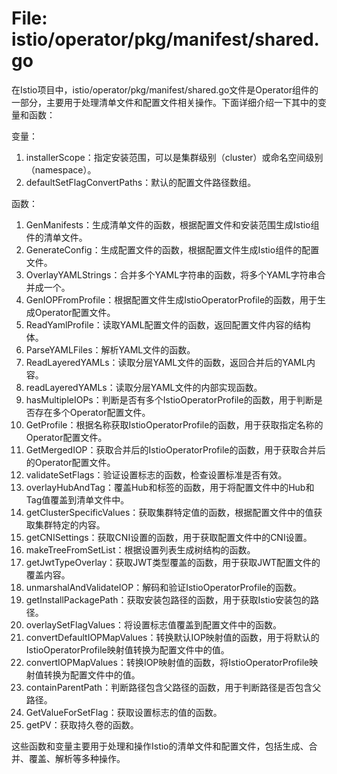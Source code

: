 # File: istio/operator/pkg/manifest/shared.go

在Istio项目中，istio/operator/pkg/manifest/shared.go文件是Operator组件的一部分，主要用于处理清单文件和配置文件相关操作。下面详细介绍一下其中的变量和函数：

变量：
1. installerScope：指定安装范围，可以是集群级别（cluster）或命名空间级别（namespace）。
2. defaultSetFlagConvertPaths：默认的配置文件路径数组。

函数：
1. GenManifests：生成清单文件的函数，根据配置文件和安装范围生成Istio组件的清单文件。
2. GenerateConfig：生成配置文件的函数，根据配置文件生成Istio组件的配置文件。
3. OverlayYAMLStrings：合并多个YAML字符串的函数，将多个YAML字符串合并成一个。
4. GenIOPFromProfile：根据配置文件生成IstioOperatorProfile的函数，用于生成Operator配置文件。
5. ReadYamlProfile：读取YAML配置文件的函数，返回配置文件内容的结构体。
6. ParseYAMLFiles：解析YAML文件的函数。
7. ReadLayeredYAMLs：读取分层YAML文件的函数，返回合并后的YAML内容。
8. readLayeredYAMLs：读取分层YAML文件的内部实现函数。
9. hasMultipleIOPs：判断是否有多个IstioOperatorProfile的函数，用于判断是否存在多个Operator配置文件。
10. GetProfile：根据名称获取IstioOperatorProfile的函数，用于获取指定名称的Operator配置文件。
11. GetMergedIOP：获取合并后的IstioOperatorProfile的函数，用于获取合并后的Operator配置文件。
12. validateSetFlags：验证设置标志的函数，检查设置标准是否有效。
13. overlayHubAndTag：覆盖Hub和标签的函数，用于将配置文件中的Hub和Tag值覆盖到清单文件中。
14. getClusterSpecificValues：获取集群特定值的函数，根据配置文件中的值获取集群特定的内容。
15. getCNISettings：获取CNI设置的函数，用于获取配置文件中的CNI设置。
16. makeTreeFromSetList：根据设置列表生成树结构的函数。
17. getJwtTypeOverlay：获取JWT类型覆盖的函数，用于获取JWT配置文件的覆盖内容。
18. unmarshalAndValidateIOP：解码和验证IstioOperatorProfile的函数。
19. getInstallPackagePath：获取安装包路径的函数，用于获取Istio安装包的路径。
20. overlaySetFlagValues：将设置标志值覆盖到配置文件中的函数。
21. convertDefaultIOPMapValues：转换默认IOP映射值的函数，用于将默认的IstioOperatorProfile映射值转换为配置文件中的值。
22. convertIOPMapValues：转换IOP映射值的函数，将IstioOperatorProfile映射值转换为配置文件中的值。
23. containParentPath：判断路径包含父路径的函数，用于判断路径是否包含父路径。
24. GetValueForSetFlag：获取设置标志的值的函数。
25. getPV：获取持久卷的函数。

这些函数和变量主要用于处理和操作Istio的清单文件和配置文件，包括生成、合并、覆盖、解析等多种操作。

